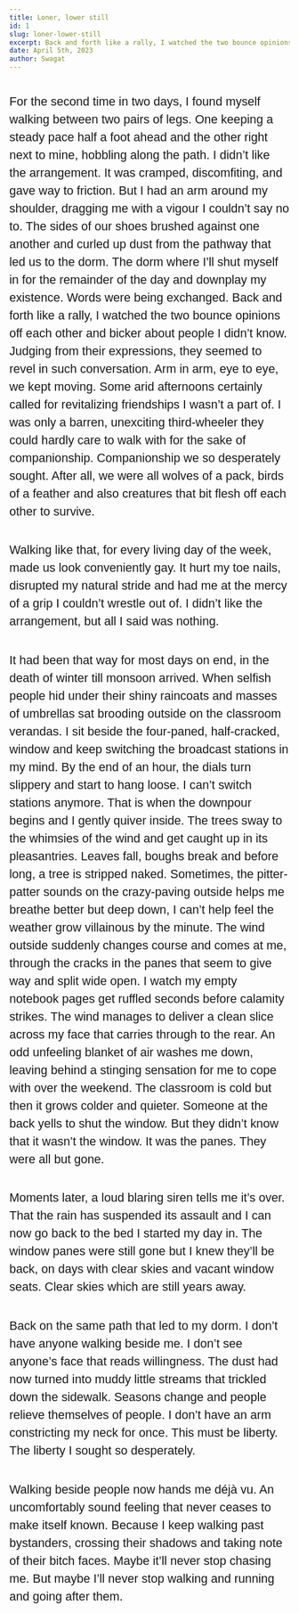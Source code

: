 ```yaml
---
title: Loner, lower still
id: 1
slug: loner-lower-still
excerpt: Back and forth like a rally, I watched the two bounce opinions off each other and bicker about people I didn’t know. Judging from their expressions, they seemed to revel in such conversation. Arm in arm, eye to eye, we kept moving. Some arid afternoons certainly called for revitalizing friendships I wasn’t a part of. I was only a barren, unexciting third-wheeler they could hardly care to walk with for the sake of companionship. Companionship we so desperately sought. 
date: April 5th, 2023
author: Swagat
---
```


<p>
For the second time in two days, I found myself walking between two pairs of legs. One keeping a steady pace half a foot ahead and the other right next to mine, hobbling along the path. I didn’t like the arrangement. It was cramped, discomfiting, and gave way to friction. But I had an arm around my shoulder, dragging me with a vigour I couldn’t say no to. The sides of our shoes brushed against one another and curled up dust from the pathway that led us to the dorm. The dorm where I’ll shut myself in for the remainder of the day and downplay my existence. Words were being exchanged. Back and forth like a rally, I watched the two bounce opinions off each other and bicker about people I didn’t know. Judging from their expressions, they seemed to revel in such conversation. Arm in arm, eye to eye, we kept moving. Some arid afternoons certainly called for revitalizing friendships I wasn’t a part of. I was only a barren, unexciting third-wheeler they could hardly care to walk with for the sake of companionship. Companionship we so desperately sought. After all, we were all wolves of a pack, birds of a feather and also creatures that bit flesh off each other to survive. </p>
      <p>Walking like that, for every living day of the week, made us look conveniently gay. It hurt my toe nails, disrupted my natural stride and had me at the mercy of a grip I couldn’t wrestle out of. I didn’t like the arrangement, but all I said was nothing. </p>
      <p>
      It had been that way for most days on end, in the death of winter till monsoon arrived. When selfish people hid under their shiny raincoats and masses of umbrellas sat brooding outside on the classroom verandas. 
      I sit beside the four-paned, half-cracked, window and keep switching the broadcast stations in my mind. By the end of an hour, the dials turn slippery and start to hang loose. I can’t switch stations anymore. That is when the downpour begins and I gently quiver inside. The trees sway to the whimsies of the wind and get caught up in its pleasantries. Leaves fall, boughs break and before long, a tree is stripped naked. Sometimes, the pitter-patter sounds on the crazy-paving outside helps me breathe better but deep down, I can’t help feel the weather grow villainous by the minute. The wind outside suddenly changes course and comes at me, through the cracks in the panes that seem to give way and split wide open. I watch my empty notebook pages get ruffled seconds before calamity strikes. The wind manages to deliver a clean slice across my face that carries through to the rear. An odd unfeeling blanket of air washes me down, leaving behind a stinging sensation for me to cope with over the weekend. The classroom is cold but then it grows colder and quieter. Someone at the back yells to shut the window. But they didn’t know that it wasn’t the window. It was the panes. They were all but gone.</p>
      <p>
     Moments later, a loud blaring siren tells me it’s over. That the rain has suspended its assault and I can now go back to the bed I started my day in. The window panes were still gone but I knew they’ll be back, on days with clear skies and vacant window seats. Clear skies which are still years away. </p>
     <p>
       Back on the same path that led to my dorm. I don’t have anyone walking beside me. I don’t see anyone’s face that reads willingness. The dust had now turned into muddy little streams that trickled down the sidewalk. Seasons change and people relieve themselves of people. I don’t have an arm constricting my neck for once. This must be liberty. The liberty I sought so desperately.</p>
     <p>
    Walking beside people now hands me déjà vu. An uncomfortably sound feeling that never ceases to make itself known. Because I keep walking past bystanders, crossing their shadows and taking note of their bitch faces. Maybe it’ll never stop chasing me. But maybe I’ll never stop walking and running and going after them.</p>

<style>
  p {
    padding-top: 1rem;
    font-size: 1.35rem; 
    font-family: 'Poppins', sans-serif;
    line-height: 2rem;
  }
</style>